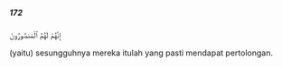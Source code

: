 ##### 172

<span class="ayah">إِنَّهُمْ لَهُمُ ٱلْمَنصُورُونَ</span>

<span class="ayah_translation">(yaitu) sesungguhnya mereka itulah yang pasti mendapat pertolongan.</span>
